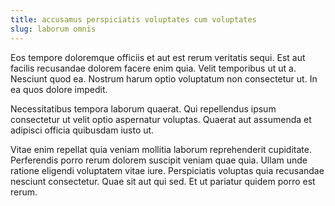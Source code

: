 ```yaml
---
title: accusamus perspiciatis voluptates cum voluptates
slug: laborum omnis
---
```


Eos tempore doloremque officiis et aut est rerum veritatis sequi. Est aut facilis recusandae dolorem facere enim quia. Velit temporibus ut ut a. Nesciunt quod ea. Nostrum harum optio voluptatum non consectetur ut. In ea quos dolore impedit.

Necessitatibus tempora laborum quaerat. Qui repellendus ipsum consectetur ut velit optio aspernatur voluptas. Quaerat aut assumenda et adipisci officia quibusdam iusto ut.

Vitae enim repellat quia veniam mollitia laborum reprehenderit cupiditate. Perferendis porro rerum dolorem suscipit veniam quae quia. Ullam unde ratione eligendi voluptatem vitae iure. Perspiciatis voluptas quia recusandae nesciunt consectetur. Quae sit aut qui sed. Et ut pariatur quidem porro est rerum.
